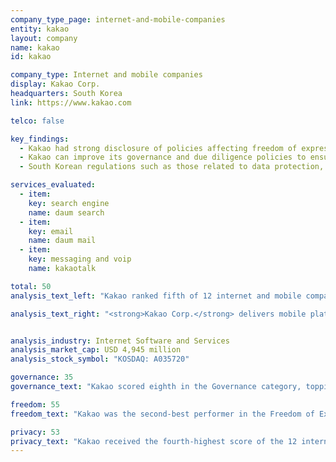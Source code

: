 ```yaml
---
company_type_page: internet-and-mobile-companies
entity: kakao
layout: company
name: kakao
id: kakao

company_type: Internet and mobile companies
display: Kakao Corp.
headquarters: South Korea
link: https://www.kakao.com

telco: false

key_findings:
  - Kakao had strong disclosure of policies affecting freedom of expression and led its peers in disclosing how it handles user information.
  - Kakao can improve its governance and due diligence policies to ensure that its business operations at all levels maximize respect for freedom of expression and privacy.
  - South Korean regulations such as those related to data protection, terms of service, and remedy bolstered Kakao’s performance on specific indicators.

services_evaluated:
  - item:
    key: search engine
    name: daum search
  - item:
    key: email
    name: daum mail
  - item:
    key: messaging and voip
    name: kakaotalk

total: 50
analysis_text_left: "Kakao ranked fifth of 12 internet and mobile companies, and received the fifth highest score overall. While South Korea is rated <a href=\"https://freedomhouse.org/report/freedom-net/2016/south-korea\" target=\"_blank\">“partly free”</a> by Freedom House’s 2016 <i>Freedom on the Net</i> report, Kakao performed better in the Index than some companies headquartered in the U.S. It ranked solidly ahead of Twitter and Apple, with nearly double the overall score of Samsung, the other South Korean company evaluated for the 2017 Index.<br /><br />Notably, South Korean regulatory requirements helped to boost the company’s performance in a number of areas. For example, South Korean law requires grievance mechanisms. Kakao’s clear terms of service and privacy policies, and commitment to notify users about changes, can also be credited to legal and regulatory factors.  South Korean law also prevents disclosure in some other areas. Legal requirements around the removal of copyrighted and defamatory content make it difficult to disclose information about certain types of lawful requests to remove or restrict content. The law also inhibits user notification about certain types of government requests for user information. Kakao would benefit from clearer explanation to users about how the law affects what it does not disclose."

analysis_text_right: "<strong>Kakao Corp.</strong> delivers mobile platforms to consumers in South Korea. The company’s services cover web-based mail and messaging, search services, maps and location services, as well as media, content, and gaming platforms. Further segments include web services, advertising solutions, software, and development and publishing services."


analysis_industry: Internet Software and Services
analysis_market_cap: USD 4,945 million
analysis_stock_symbol: "KOSDAQ: A035720"

governance: 35
governance_text: "Kakao scored eighth in the Governance category, topping Samsung and Twitter, mainly due to above-average performance on two indicators. It disclosed some engagement with stakeholders (G5) and its disclosure on grievance and remedy (G6) was greater than any other internet and mobile company evaluated. While this disclosure was largely due to requirements under South Korean law, Kakao went beyond the law by providing users with an appeals mechanism when content is removed in response to defamation claims. On other governance indicators, there are no regulatory obstacles to further strengthening and clearly disclosing accountability and due diligence processes across the board (G1-G4)."

freedom: 55
freedom_text: "Kakao was the second-best performer in the Freedom of Expression category, behind Google. <br /><br /><strong>Terms of service:</strong> Kakao clearly disclosed and documented changes to its terms of service (F2), and it disclosed more about how it enforces its terms than any other company in the Index (F3). However, it published no data about content removed or accounts deactivated when enforcing its terms (F4).<br /><br /><strong>Content and account restriction requests:</strong> Next to its peers, Kakao had strong disclosure about government and private requests to remove content or restrict accounts (F5-F7). Disclosure about its process for responding to government and private requests (F5) was above average, although disclosure about government requests was weaker than about private requests. Published data about government requests to restrict content or accounts (F6) contained no information about requests from outside of Korea. Notably, however, Kakao’s  transparency reporting about private requests (F7) disclosed more types of data with more granularity than any other company in the Index. Kakao also earned the highest score (albeit fewer than half the possible points) for notifying users when content is removed or an account is deactivated (F8)."

privacy: 53
privacy_text: "Kakao received the fourth-highest score of the 12 internet and mobile companies evaluated, tying with Twitter, in the Privacy category.<br /><br /><strong>Handling of user information:</strong> Kakao received the highest score in the Index for disclosure about collection and sharing of user information, although the clarity of its policies was stronger for the chat service than for search or mail services (P3, P4). Disclosure about the purpose for collecting and sharing user information was less detailed (P5). Kakao earned the second-highest score after Twitter for disclosure about how long data is retained (P6). Disclosures about the extent to which users can control the collection, use, and retention of their information (P7), and options users have to obtain all of the information the company holds about them, was around average (P8). Kakao disclosed nothing about whether it collects user information from third parties (P9), although it is required by law to make disclosures if it engages in such a practice.<br /><br /><strong>Requests for user information:</strong> Kakao disclosed less about how it handles government and private requests for user information than most U.S. internet and mobile companies evaluated but more than the rest of its peers (P10, P11). However the law did inhibit some of the company’s disclosure about user notification for certain types of government requests: Under the Protection of Communications Secrets Act, the authority requesting the user’s information is responsible for any notification, and all other parties involved must keep all information about the process confidential.<br /><br /><strong>Security:</strong> Kakao ranked in the top half of internet and mobile companies on this set of indicators, though it offered less disclosure than Google, Yandex, Microsoft, and Apple. Kakao received a perfect score along with Google for institutional oversight and due diligence on data security (P13). It provided no information about measures taken to address vulnerabilities (P14) or disclosures about data breaches (P15)."
---
```

